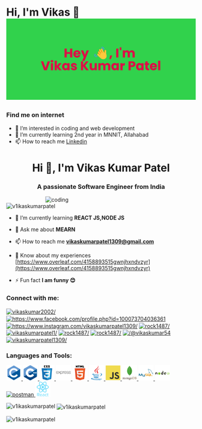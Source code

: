 # Hi, I'm Vikas 👋 <img src="https://github.com/vikas-mnnit2025/vikas-mnnit2025/blob/main/banner (1).png">
### Find me on internet
- 👀 I’m interested in coding and web development
- 🌱 I’m currently learning 2nd year in MNNIT, Allahabad
- 📫 How to reach me <a href="https://www.linkedin.com/in/vikaskumarpatel1998/">Linkedin</a>
<h1 align="center">Hi 👋, I'm Vikas Kumar Patel</h1>
<h3 align="center">A passionate Software Engineer from India</h3>
<img align="right" alt="coding" width="400" src="https://user-images.githubusercontent.com/55389276/140866485-8fb1c876-9a8f-4d6a-98dc-08c4981eaf70.gif">

<p align="left"> <img src="https://komarev.com/ghpvc/?username=v1ikaskumarpatel&label=Profile%20views&color=0e75b6&style=flat" alt="v1ikaskumarpatel" /> </p>

- 🌱 I’m currently learning **REACT JS,NODE JS**

- 💬 Ask me about **MEARN**

- 📫 How to reach me **vikaskumarpatel1309@gmail.com**

- 📄 Know about my experiences [https://www.overleaf.com/4158893515gwnjhxndvzyr](https://www.overleaf.com/4158893515gwnjhxndvzyr)

- ⚡ Fun fact **I am funny 😊**

<h3 align="left">Connect with me:</h3>
<p align="left">
<a href="https://linkedin.com/in/vikaskumar2002/" target="blank"><img align="center" src="https://raw.githubusercontent.com/rahuldkjain/github-profile-readme-generator/master/src/images/icons/Social/linked-in-alt.svg" alt="vikaskumar2002/" height="30" width="40" /></a>
<a href="https://fb.com/https://www.facebook.com/profile.php?id=100073704036361" target="blank"><img align="center" src="https://raw.githubusercontent.com/rahuldkjain/github-profile-readme-generator/master/src/images/icons/Social/facebook.svg" alt="https://www.facebook.com/profile.php?id=100073704036361" height="30" width="40" /></a>
<a href="https://instagram.com/https://www.instagram.com/vikaskumarpatel1309/" target="blank"><img align="center" src="https://raw.githubusercontent.com/rahuldkjain/github-profile-readme-generator/master/src/images/icons/Social/instagram.svg" alt="https://www.instagram.com/vikaskumarpatel1309/" height="30" width="40" /></a>
<a href="https://www.codechef.com/users/rock1487/" target="blank"><img align="center" src="https://cdn.jsdelivr.net/npm/simple-icons@3.1.0/icons/codechef.svg" alt="rock1487/" height="30" width="40" /></a>
<a href="https://www.hackerrank.com/vikaskumarpatel1/" target="blank"><img align="center" src="https://raw.githubusercontent.com/rahuldkjain/github-profile-readme-generator/master/src/images/icons/Social/hackerrank.svg" alt="vikaskumarpatel1/" height="30" width="40" /></a>
<a href="https://codeforces.com/profile/rock1487/" target="blank"><img align="center" src="https://raw.githubusercontent.com/rahuldkjain/github-profile-readme-generator/master/src/images/icons/Social/codeforces.svg" alt="rock1487/" height="30" width="40" /></a>
<a href="https://www.leetcode.com/rock1487/" target="blank"><img align="center" src="https://raw.githubusercontent.com/rahuldkjain/github-profile-readme-generator/master/src/images/icons/Social/leet-code.svg" alt="rock1487/" height="30" width="40" /></a>
<a href="https://www.hackerearth.com//@vikaskumar54" target="blank"><img align="center" src="https://raw.githubusercontent.com/rahuldkjain/github-profile-readme-generator/master/src/images/icons/Social/hackerearth.svg" alt="/@vikaskumar54" height="30" width="40" /></a>
<a href="https://auth.geeksforgeeks.org/user/vikaskumarpatel1309/" target="blank"><img align="center" src="https://raw.githubusercontent.com/rahuldkjain/github-profile-readme-generator/master/src/images/icons/Social/geeks-for-geeks.svg" alt="vikaskumarpatel1309/" height="30" width="40" /></a>
</p>

<h3 align="left">Languages and Tools:</h3>
<p align="left"> <a href="https://www.cprogramming.com/" target="_blank" rel="noreferrer"> <img src="https://raw.githubusercontent.com/devicons/devicon/master/icons/c/c-original.svg" alt="c" width="40" height="40"/> </a> <a href="https://www.w3schools.com/cpp/" target="_blank" rel="noreferrer"> <img src="https://raw.githubusercontent.com/devicons/devicon/master/icons/cplusplus/cplusplus-original.svg" alt="cplusplus" width="40" height="40"/> </a> <a href="https://www.w3schools.com/css/" target="_blank" rel="noreferrer"> <img src="https://raw.githubusercontent.com/devicons/devicon/master/icons/css3/css3-original-wordmark.svg" alt="css3" width="40" height="40"/> </a> <a href="https://expressjs.com" target="_blank" rel="noreferrer"> <img src="https://raw.githubusercontent.com/devicons/devicon/master/icons/express/express-original-wordmark.svg" alt="express" width="40" height="40"/> </a> <a href="https://www.w3.org/html/" target="_blank" rel="noreferrer"> <img src="https://raw.githubusercontent.com/devicons/devicon/master/icons/html5/html5-original-wordmark.svg" alt="html5" width="40" height="40"/> </a> <a href="https://www.java.com" target="_blank" rel="noreferrer"> <img src="https://raw.githubusercontent.com/devicons/devicon/master/icons/java/java-original.svg" alt="java" width="40" height="40"/> </a> <a href="https://developer.mozilla.org/en-US/docs/Web/JavaScript" target="_blank" rel="noreferrer"> <img src="https://raw.githubusercontent.com/devicons/devicon/master/icons/javascript/javascript-original.svg" alt="javascript" width="40" height="40"/> </a> <a href="https://www.mongodb.com/" target="_blank" rel="noreferrer"> <img src="https://raw.githubusercontent.com/devicons/devicon/master/icons/mongodb/mongodb-original-wordmark.svg" alt="mongodb" width="40" height="40"/> </a> <a href="https://www.mysql.com/" target="_blank" rel="noreferrer"> <img src="https://raw.githubusercontent.com/devicons/devicon/master/icons/mysql/mysql-original-wordmark.svg" alt="mysql" width="40" height="40"/> </a> <a href="https://nodejs.org" target="_blank" rel="noreferrer"> <img src="https://raw.githubusercontent.com/devicons/devicon/master/icons/nodejs/nodejs-original-wordmark.svg" alt="nodejs" width="40" height="40"/> </a> <a href="https://postman.com" target="_blank" rel="noreferrer"> <img src="https://www.vectorlogo.zone/logos/getpostman/getpostman-icon.svg" alt="postman" width="40" height="40"/> </a> <a href="https://reactjs.org/" target="_blank" rel="noreferrer"> <img src="https://raw.githubusercontent.com/devicons/devicon/master/icons/react/react-original-wordmark.svg" alt="react" width="40" height="40"/> </a> </p>

<p><img align="left" src="https://github-readme-stats.vercel.app/api/top-langs?username=v1ikaskumarpatel&show_icons=true&locale=en&layout=compact" alt="v1ikaskumarpatel" /></p>

<p>&nbsp;<img align="center" src="https://github-readme-stats.vercel.app/api?username=v1ikaskumarpatel&show_icons=true&locale=en" alt="v1ikaskumarpatel" /></p>

<p><img align="center" src="https://github-readme-streak-stats.herokuapp.com/?user=v1ikaskumarpatel&" alt="v1ikaskumarpatel" /></p>

